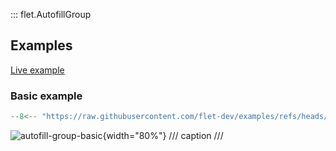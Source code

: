 ::: flet.AutofillGroup

## Examples

[Live example](https://flet-controls-gallery.fly.dev/input/autofillgroup)

### Basic example

```python
--8<-- "https://raw.githubusercontent.com/flet-dev/examples/refs/heads/v1-docs/python/controls/autofill-group/autofill-group-basic.py"
```

![autofill-group-basic](https://raw.githubusercontent.com/flet-dev/examples/v1-docs/python/controls/autofillgroup/media/autofill-group-basic.gif){width="80%"}
/// caption
///
